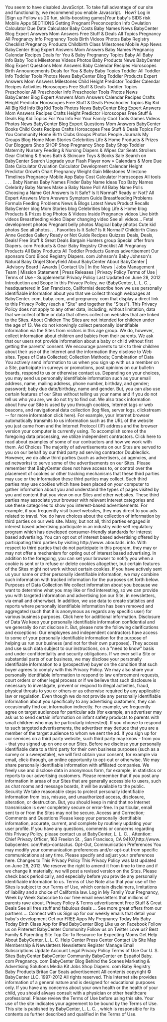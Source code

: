 You seem to have disabled JavaScript. To take full advantage of our site and functionality, we recommend you enable Javascript.   How? Log in |Sign up Follow us 20 fun, skills-boosting games|Your baby's SIDS risk Mobile Apps SECTIONS Getting Pregnant Preconception Info Ovulation Calculator Due Date Calculator Baby Costs Baby Names News BabyCenter Blog Expert Answers Mom Answers Free Stuff & Deals All Topics Pregnancy All Pregnancy Info Pregnancy Tools Birth Videos Photos Baby Registry Checklist Pregnancy Products Childbirth Class Milestones Mobile App News BabyCenter Blog Expert Answers Mom Answers Baby Names Pregnancy Calendar Recipes Deals for You & Baby Pregnancy Topics Baby All Baby Info Baby Tools Milestones Videos Photos Baby Products News BabyCenter Blog Expert Questions Mom Answers Baby Calendar Recipes Horoscopes Birth Announcements Deals for You & Baby Baby Topics Toddler All Toddler Info Toddler Tools Photos News BabyCenter Blog Toddler Products Expert Answers Mom Answers Milestones Child Height Predictor Toddler Calendar Recipes Activities Horoscopes Free Stuff & Deals Toddler Topics Preschooler All Preschooler Info Preschooler Tools Photos News BabyCenter Blog Expert Answers Mom Answers Calendar Recipes Crafts Height Predictor Horoscopes Free Stuff & Deals Preschooler Topics Big Kid All Big Kid Info Big Kid Tools Photos News BabyCenter Blog Expert Answers Mom Answers Recipes Crafts Height Predictor Horoscopes Free Stuff & Deals Big Kid Topics For You Info For Your Family Cool Tools Games Videos Photos News BabyCenter Blog Expert Questions Mom Answers BabyCenter Books Child Costs Recipes Crafts Horoscopes Free Stuff & Deals Topics For You Community Home Birth Clubs Groups Photos People Journals My Groups Blog Home Mom Stories Celebrities Life & Home Products & Prizes Our Bloggers Shop SHOP Shop Pregnancy Shop Baby Shop Toddler Maternity Nursery Feeding & Nursing Diapers & Wipes Car Seats Strollers Gear Clothing & Shoes Bath & Skincare Toys & Books Sale Search on BabyCenter Search Upgrade your Flash Player now » Calendars & More Due Date Calculator Ovulation Calculator Development Calendar Height Predictor Growth Chart Pregnancy Weight Gain Milestones Milestone Timelines Pregnancy Mobile App Baby Cost Calculator Horoscopes All tools . . . Baby Names Baby Names Finder Baby Name Ideas Top Baby Names Celebrity Baby Names Make a Baby Name Poll All Baby Name Polls Choosing a Name Get Answers Is It Safe? Is It Normal? Ready or Not? All Expert Answers Mom Answers Symptom Guide Breastfeeding Problems Formula Feeding Problems News & Blogs Latest News Product Recalls BabyCenter blog Mom Stories blog Celebrities blog Life & Home blog Products & Prizes blog Photos & Videos Inside Pregnancy videos Live birth videos Breastfeeding video Diaper changing video See all videos… Fetal development photos Pregnant belly photos Magical baby photos Cute kid photos See all photos. . . Favorites Is It Safe? Is It Normal? Childbirth Class Anne Geddes Gallery Ready or Not Guide Recipes Quizzes Deals, Deals, Deals! Free Stuff & Great Deals Bargain Hunters group Special offer from Diapers. com Products & Gear Baby Registry Checklist All Pregnancy Products All Baby Products All Toddler Products Games advertisement Our sponsors Cord Blood Registry Diapers. com Johnson's Baby Johnson's Natural Baby Orajel Stonyfield About BabyCenter About BabyCenter | Advisory Board | Awards | Contact Us | In the News | Jobs Management Team | Mission Statement | Press Releases | Privacy Policy Terms of Use | Terms of Use - Supplemental Privacy Policy Last Updated on June 28, 2012 Introduction and Scope In this Privacy Policy, we (BabyCenter, L. L. C. , headquartered in San Francisco, California) describe how we use personally identifiable information about you that we collect through webpages at BabyCenter. com, baby. com, and pregnancy. com that display a direct link to this Privacy Policy (each a "Site" and together the "Sites"). This Privacy Policy does not apply to any other data, including, without limitation, data that we collect offline or data that others collect on websites that are linked to the Sites. About Children The Sites are not intended for children under the age of 13. We do not knowingly collect personally identifiable information via the Sites from visitors in this age group. We do, however, collect information about children and babies from their parents. We ask that our users not provide information about a baby or child without first getting the parents' consent. We encourage parents to talk to their children about their use of the Internet and the information they disclose to Web sites. Types of Data Collected; Collection Methods; Combination of Data You actively send information to us when you sign up with us a member on a Site, participate in surveys or promotions, post opinions on our bulletin boards, respond to us or otherwise contact us. Depending on your choices, you may send us personally identifiable information such as your email address, name, mailing address, phone number, birthday, and gender; password; baby due date/birthday, name and gender. But, you can also use certain features of our Sites without telling us your name and if you do not tell us who you are, we do not try to find out. We also track information about how our Site is used by you through cookies, Internet tags or web beacons, and navigational data collection (log files, server logs, clickstream -- for more information click here). For example, your Internet browser automatically transmits to us information such as the URL of the website you just came from and the Internet Protocol (IP) address and the browser version your computer is currently using. To accomplish some of the foregoing data processing, we utilize independent contractors. Click here to read about examples of some of our contractors and how we work with them. Ad Choices The majority of advertisements on our Sites are served to you on our behalf by our third party ad serving contractor Doubleclick. However, we do allow third parties (such as advertisers, ad agencies, and ad networks) to serve some of the advertisements on our Sites. Please remember that BabyCenter does not have access to, or control over the placement of cookies or other tracking mechanisms that these third parties may use or the information these third parties may collect. Such third parties may use cookies which have been placed on your computer to gather information about you and understand the types of pages visited by you and content that you view on our Sites and other websites. These third parties may associate your browser with relevant interest categories and use these categories to show you interest-based advertisements. For example, if you frequently visit travel websites, they may direct to you ads related to travel. You do have choices about the collection of information by third parties on our web site. Many, but not all, third parties engaged in interest based advertising participate in an industry wide self regulatory program which has developed consumer-friendly standards for interest based advertising. You can opt out of interest based advertising offered by participating third parties by visiting http://www. aboutads. info. With respect to third parties that do not participate in this program, they may or may not offer a mechanism for opting out of interest based advertising. In addition to the foregoing, you can set your browser to notify you when a cookie is sent or to refuse or delete cookies altogether, but certain features of the Sites might not work without certain cookies. If you have actively sent us your name or other personally identifiable information, we may combine such information with tracked information for the purposes set forth below. Purposes of Data Collection We collect information about you because we want to determine what you may like or find interesting, so we can provide you with targeted information and advertising (on our Site, in newsletters, via email and otherwise). In addition, we use data to create statistics and reports where personally identifiable information has been removed and aggregated (such that it is anonymous as regards any specific user) for various business purposes. Click here for additional information. Disclosure of Data We keep your personally identifiable information confidential and we generally do not disclose it. But, please note the following clarifications and exceptions: Our employees and independent contractors have access to some of your personally identifiable information for the purpose of helping us run our business (and not for their own purposes). They access and use such data subject to our instructions, on a "need to know" basis and under confidentiality and security obligations. If we ever sell a Site or substantial parts of our business, we may disclose your personally identifiable information to a (prospective) buyer on the condition that such buyer agrees to comply with this Privacy Policy. We may also share your personally identifiable information to respond to law enforcement requests, court orders or other legal process or if we believe that such disclosure is necessary to investigate, prevent or respond to illegal activities, fraud, physical threats to you or others or as otherwise required by any applicable law or regulation. Even though we do not provide any personally identifiable information about you specifically to any advertising customers, they can occasionally find out information indirectly. For example, we frequently agree on target audiences for particular ads (for example, an advertiser may ask us to send certain information on infant safety products to parents with small children who may be particularly interested). If you choose to respond to such targeted advertisements, the advertiser may deduce that you are a member of the target audience to whom we sent the ad. If you sign up for our services on a third party website, such third party may know - from you - that you signed up on one or our Sites. Before we disclose your personally identifiable data to a third party for their own business purposes (such as a survey or a sweepstake), we will first obtain your consent, for example via email, click-through, an online opportunity to opt-out or otherwise. We may share personally identifiable information with affiliated companies. We freely use and disclose data in anonymous form, for example, in statistics or reports to our advertising customers. Please remember that if you post any information in areas of our Sites that are generally accessible to users, such as chat rooms and message boards, it will be available to the public. Security We take reasonable steps to protect personally identifiable information from loss, misuse, and unauthorized access, disclosure, alteration, or destruction. But, you should keep in mind that no Internet transmission is ever completely secure or error-free. In particular, email sent to or from the Sites may not be secure. Access and Correction; Comments and Questions Please keep your personally identifiable information, accurate, current, and complete by routinely updating your user profile. If you have any questions, comments or concerns regarding this Privacy Policy, please contact us at BabyCenter, L. L. C. , Attention: Chief Privacy Officer, 163 Freelon St. , San Francisco, CA 94107,http://www. babycenter. com/help-contactus. Opt-Out, Communication Preferences You may modify your communication preferences and/or opt-out from specific communications at any time. Please specify and adjust your preferences here. Changes to This Privacy Policy This Privacy Policy was last updated on June 28, 2012. We reserve the right to amend it from time to time and if we change it materially, we will post a revised version on the Sites. Please check back periodically, and especially before you provide any personally identifiable information to us. Terms of Use Note also that your use of the Sites is subject to our Terms of Use, which contain disclaimers, limitations of liability and a choice of California law. Log in My Family Your Pregnancy, Week by Week Subscribe to our free email newsletters that millions of parents rave about. Privacy Policy & Terms advertisement Free Stuff & Great Deals See all free stuff and fabulous deals … See more great offers from our partners … Connect with us Sign up for our weekly emails that detail your baby's development Get our FREE Apps My Pregnancy Today My Baby Today Birth Class App for iPad BabyCenter Blog Like us on Facebook Follow us on Pinterest BabyCenter Community Follow us on Twitter Love us? Best Family & Parenting Site Top Go-To Resource for Expecting Moms Get Help About BabyCenter, L. L. C. Help Center Press Center Contact Us Site Map Membership & Newsletters Newsletters Register Manage Email Subscriptions Update Account Legal Privacy Policy Terms of Use Our U. S. Sites BabyCenter BabyCenter Community BabyCenter en Español Baby. com Pregnancy. com BabyCenter Blog Behind the Scenes Marketing & Advertising Solutions Media Kit Jobs Shop Diapers. com Baby Registry Baby Products Britax Car Seats advertisement All contents copyright © BabyCenter LLC. 1997-2012 All rights reserved. This Internet site provides information of a general nature and is designed for educational purposes only. If you have any concerns about your own health or the health of your child, you should always consult with a physician or other healthcare professional. Please review the Terms of Use before using this site. Your use of the site indicates your agreement to be bound by the Terms of Use. This site is published by BabyCenter, L. L. C. , which is responsible for its contents as further described and qualified in the Terms of Use.